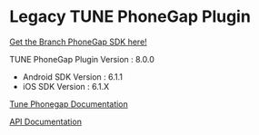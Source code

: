# Legacy TUNE PhoneGap Plugin

[Get the Branch PhoneGap SDK here!](https://github.com/BranchMetrics/cordova-ionic-phonegap-branch-deep-linking)

TUNE PhoneGap Plugin Version : 8.0.0

- Android SDK Version        : 6.1.1
- iOS SDK Version            : 6.1.X

[Tune Phonegap Documentation](https://tune.docs.branch.io/sdk/phonegap-quick-start/)

[API Documentation](/docs/TunePhonegap.md)

